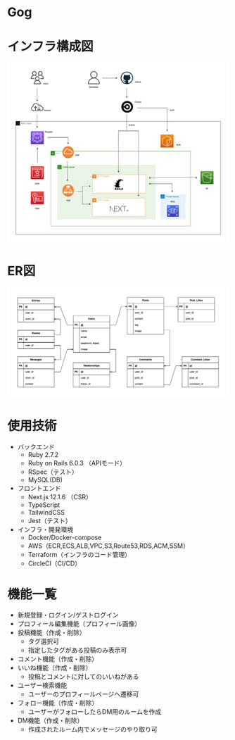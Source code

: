 # Gog

# インフラ構成図
![インフラ構成図](./infra.drawio.png)

# ER図
![ER図](./er.drawio.png)

# 使用技術
* バックエンド  
  * Ruby 2.7.2
  * Ruby on Rails 6.0.3 （APIモード）
  * RSpec（テスト）
  * MySQL(DB)
* フロントエンド 
  * Next.js 12.1.6 （CSR）
  * TypeScript 
  * TailwindCSS
  * Jest（テスト）
* インフラ・開発環境  
  * Docker/Docker-compose
  * AWS（ECR,ECS,ALB,VPC,S3,Route53,RDS,ACM,SSM）
  * Terraform（インフラのコード管理）
  * CircleCI（CI/CD）

# 機能一覧
* 新規登録・ログイン/ゲストログイン
* プロフィール編集機能（プロフィール画像）
* 投稿機能（作成・削除）
  * タグ選択可
  * 指定したタグがある投稿のみ表示可
* コメント機能（作成・削除）
* いいね機能（作成・削除）
  * 投稿とコメントに対してのいいねがある
* ユーザー検索機能
  * ユーザーのプロフィールページへ遷移可
* フォロー機能（作成・削除）
  * ユーザーがフォローしたらDM用のルームを作成
* DM機能（作成・削除）
  * 作成されたルーム内でメッセージのやり取り可
